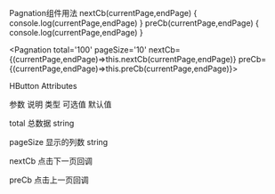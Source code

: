 Pagnation组件用法
nextCb(currentPage,endPage) {
    console.log(currentPage,endPage)
}
preCb(currentPage,endPage) {
    console.log(currentPage,endPage)
}

<Pagnation total='100' pageSize='10' nextCb={(currentPage,endPage)=>this.nextCb(currentPage,endPage)} preCb={(currentPage,endPage)=>this.preCb(currentPage,endPage)}></Pagnation>


HButton Attributes

参数           说明                  类型               可选值                           默认值

total         总数据                 string                    

pageSize      显示的列数              string         

nextCb        点击下一页回调               

preCb         点击上一页回调               
